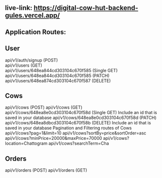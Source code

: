 ## live-link: https://digital-cow-hut-backend-gules.vercel.app/


## Application Routes:
## User
api/v1/auth/signup (POST)  <br/>
api/v1/users (GET) <br/>
api/v1/users/648ea844cd303104c670f585 (Single GET)  <br/>
api/v1/users/648ea844cd303104c670f585 (PATCH) <br/>
api/v1/users/648ea874cd303104c670f587 (DELETE) <br/>
## Cows
api/v1/cows (POST)
api/v1/cows (GET)
api/v1/cows/648ea8e0cd303104c670f58d (Single GET) Include an id that is saved in your database
api/v1/cows/648ea8e0cd303104c670f58d (PATCH)
api/v1/cows/648ea8dbcd303104c670f58b (DELETE) Include an id that is saved in your database
Pagination and Filtering routes of Cows
api/v1/cows?pag=1&limit=10
api/v1/cows?sortBy=price&sortOrder=asc
api/v1/cows?minPrice=20000&maxPrice=70000
api/v1/cows?location=Chattogram
api/v1/cows?searchTerm=Cha
## Orders
api/v1/orders (POST)
api/v1/orders (GET)